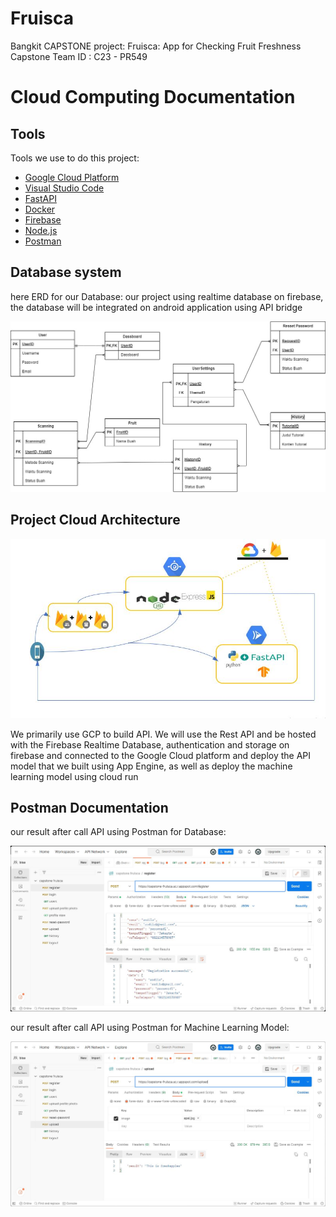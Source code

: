 # Fruisca
Bangkit CAPSTONE project:  Fruisca: App for Checking Fruit Freshness
Capstone Team ID : C23 - PR549

# Cloud Computing Documentation

## Tools
Tools we use to do this project:
- [Google Cloud Platform](https://console.cloud.google.com)
- [Visual Studio Code](https://code.visualstudio.com)
- [FastAPI](https://fastapi.tiangolo.com)
- [Docker](https://www.docker.com)
- [Firebase](https://firebase.google.com)
- [Node.js](https://nodejs.org/en)
- [Postman](https://www.postman.com)

## Database system
here ERD for our Database:
our project using realtime database on firebase, the database will be integrated on android application using API bridge
<p align="center">
  <img src="ERD/erd.jpg" alt="ERD database" />
</p>

## Project Cloud Architecture

<p align="center">
  <img src="ERD/diagram.jpg" alt="Diagram Cloud Architecture" />
</p>

We primarily use GCP to build API. We will use the Rest API and be hosted with the Firebase Realtime Database, authentication and storage on firebase and connected to the Google Cloud platform and deploy the API model that we built using App Engine, as well as deploy the machine learning model using cloud run

## Postman Documentation
our result after call API using Postman for Database:
<p align="center">
  <img src="Postman/dbpostman.jpeg" alt="postman on DB" />
</p>

our result after call API using Postman for Machine Learning Model:
<p align="center">
  <img src="Postman/modelpostman.jpeg" alt="postman on DB" />
</p>
